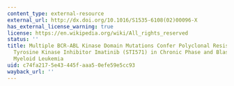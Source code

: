 ```yaml
---
content_type: external-resource
external_url: http://dx.doi.org/10.1016/S1535-6108(02)00096-X
has_external_license_warning: true
license: https://en.wikipedia.org/wiki/All_rights_reserved
status: ''
title: Multiple BCR-ABL Kinase Domain Mutations Confer Polyclonal Resistance to the
  Tyrosine Kinase Inhibitor Imatinib (STI571) in Chronic Phase and Blast Crisis Chronic
  Myeloid Leukemia
uid: c74fa217-5e43-445f-aaa5-0efe59e5cc93
wayback_url: ''
---
```

